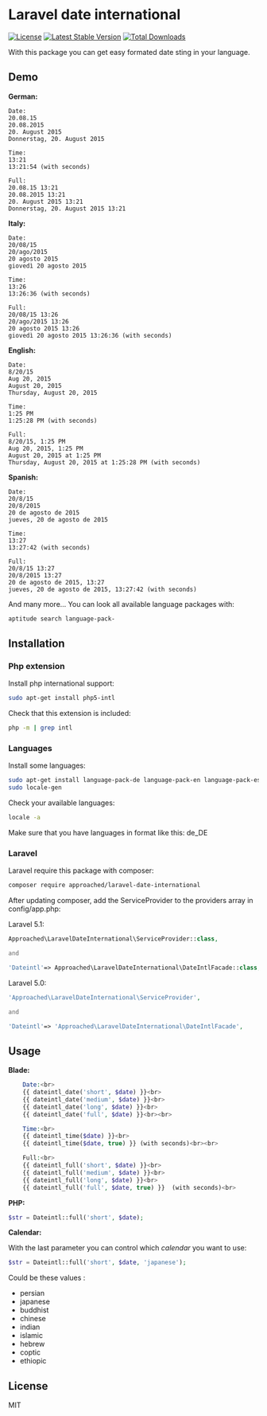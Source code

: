 # Laravel date international

[![License](https://poser.pugx.org/approached/laravel-date-international/license)](https://packagist.org/packages/approached/laravel-date-international)
[![Latest Stable Version](https://poser.pugx.org/approached/laravel-date-international/v/stable)](https://packagist.org/packages/approached/laravel-date-international)
[![Total Downloads](https://poser.pugx.org/approached/laravel-date-international/downloads)](https://packagist.org/packages/approached/laravel-date-international)

With this package you can get easy formated date sting in your language.

## Demo

**German:**
```
Date:
20.08.15
20.08.2015
20. August 2015
Donnerstag, 20. August 2015

Time:
13:21
13:21:54 (with seconds)

Full:
20.08.15 13:21
20.08.2015 13:21
20. August 2015 13:21
Donnerstag, 20. August 2015 13:21
```

**Italy:**
```
Date:
20/08/15
20/ago/2015
20 agosto 2015
giovedì 20 agosto 2015

Time:
13:26
13:26:36 (with seconds)

Full:
20/08/15 13:26
20/ago/2015 13:26
20 agosto 2015 13:26
giovedì 20 agosto 2015 13:26:36 (with seconds)
```

**English:**
```
Date:
8/20/15
Aug 20, 2015
August 20, 2015
Thursday, August 20, 2015

Time:
1:25 PM
1:25:28 PM (with seconds)

Full:
8/20/15, 1:25 PM
Aug 20, 2015, 1:25 PM
August 20, 2015 at 1:25 PM
Thursday, August 20, 2015 at 1:25:28 PM (with seconds)
```

**Spanish:**
```
Date:
20/8/15
20/8/2015
20 de agosto de 2015
jueves, 20 de agosto de 2015

Time:
13:27
13:27:42 (with seconds)

Full:
20/8/15 13:27
20/8/2015 13:27
20 de agosto de 2015, 13:27
jueves, 20 de agosto de 2015, 13:27:42 (with seconds)
```

And many more... 
You can look all available language packages with:
```bash
aptitude search language-pack-
```

## Installation

### Php extension

Install php international support:
```bash
sudo apt-get install php5-intl 
```
Check that this extension is included:
```bash
php -m | grep intl
```

### Languages
Install some languages:
```bash
sudo apt-get install language-pack-de language-pack-en language-pack-es language-pack-it
sudo locale-gen
```

Check your available languages:
```bash
locale -a
```
Make sure that you have languages in format like this: de_DE

### Laravel

Laravel require this package with composer:
```bash
composer require approached/laravel-date-international
```

After updating composer, add the ServiceProvider to the providers array in config/app.php:

Laravel 5.1:
```php
Approached\LaravelDateInternational\ServiceProvider::class,

and

'Dateintl'=> Approached\LaravelDateInternational\DateIntlFacade::class,
```
Laravel 5.0:
```php
'Approached\LaravelDateInternational\ServiceProvider',

and

'Dateintl'=> 'Approached\LaravelDateInternational\DateIntlFacade',
```

## Usage

**Blade:**
```php
    Date:<br>
    {{ dateintl_date('short', $date) }}<br>
    {{ dateintl_date('medium', $date) }}<br>
    {{ dateintl_date('long', $date) }}<br>
    {{ dateintl_date('full', $date) }}<br><br>

    Time:<br>
    {{ dateintl_time($date) }}<br>
    {{ dateintl_time($date, true) }} (with seconds)<br><br>

    Full:<br>
    {{ dateintl_full('short', $date) }}<br>
    {{ dateintl_full('medium', $date) }}<br>
    {{ dateintl_full('long', $date) }}<br>
    {{ dateintl_full('full', $date, true) }}  (with seconds)<br>
```

**PHP:**
```php
$str = Dateintl::full('short', $date);
```

**Calendar:**

With the last parameter you can control which *calendar* you want to use:
```php
$str = Dateintl::full('short', $date, 'japanese');
```

Could be these values :
- persian
- japanese
- buddhist
- chinese
- indian
- islamic
- hebrew
- coptic
- ethiopic

## License
MIT

